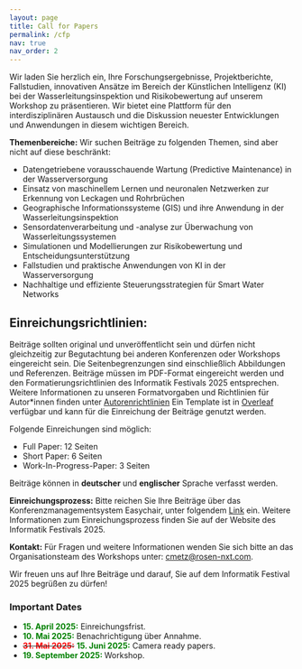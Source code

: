 ```yaml
---
layout: page
title: Call for Papers
permalink: /cfp
nav: true
nav_order: 2
---
```


Wir laden Sie herzlich ein, Ihre Forschungsergebnisse, Projektberichte, Fallstudien, innovativen Ansätze im Bereich der Künstlichen Intelligenz (KI) bei der Wasserleitungsinspektion und Risikobewertung auf unserem Workshop zu präsentieren. Wir bietet eine Plattform für den interdisziplinären Austausch und die Diskussion neuester Entwicklungen und Anwendungen in diesem wichtigen Bereich.

**Themenbereiche:** Wir suchen Beiträge zu folgenden Themen, sind aber nicht auf diese beschränkt:
* Datengetriebene vorausschauende Wartung (Predictive Maintenance) in der Wasserversorgung
* Einsatz von maschinellem Lernen und neuronalen Netzwerken zur Erkennung von Leckagen und Rohrbrüchen
* Geographische Informationssysteme (GIS) und ihre Anwendung in der Wasserleitungsinspektion
* Sensordatenverarbeitung und -analyse zur Überwachung von Wasserleitungssystemen
* Simulationen und Modellierungen zur Risikobewertung und Entscheidungsunterstützung
* Fallstudien und praktische Anwendungen von KI in der Wasserversorgung
* Nachhaltige und effiziente Steuerungsstrategien für Smart Water Networks

## Einreichungsrichtlinien:
Beiträge sollten original und unveröffentlicht sein und dürfen nicht gleichzeitig zur Begutachtung bei anderen Konferenzen oder Workshops eingereicht sein. Die Seitenbegrenzungen sind einschließlich Abbildungen und Referenzen. Beiträge müssen im PDF-Format eingereicht werden und den Formatierungsrichtlinien des Informatik Festivals 2025 entsprechen.  Weitere Informationen zu unseren Formatvorgaben und Richtlinien für Autor*innen finden unter [Autorenrichtlinien](https://gi.de/service/publikationen/lni)
Ein Template ist in [Overleaf](https://www.overleaf.com/latex/templates/template-for-lecture-notes-in-informatics-lni-manuscripts/hydnrjckjwrp) verfügbar und kann für die Einreichung der Beiträge genutzt werden.

Folgende Einreichungen sind möglich:
* Full Paper: 12 Seiten
* Short Paper: 6 Seiten
* Work-In-Progress-Paper: 3 Seiten

Beiträge können in **deutscher** und **englischer** Sprache verfasst werden.  


**Einreichungsprozess:** Bitte reichen Sie Ihre Beiträge über das Konferenzmanagementsystem Easychair, unter folgendem [Link](https://easychair.org/conferences/?conf=smawa2025) ein. Weitere Informationen zum Einreichungsprozess finden Sie auf der Website des Informatik Festivals 2025.

**Kontakt:** Für Fragen und weitere Informationen wenden Sie sich bitte an das Organisationsteam des Workshops unter: [cmetz@rosen-nxt.com](mailto:cmetz@rosen-nxt.com).

Wir freuen uns auf Ihre Beiträge und darauf, Sie auf dem Informatik Festival 2025 begrüßen zu dürfen!

### Important Dates

* <b style="color:green"> 15. April 2025:</b>  Einreichungsfrist.
* <b style="color:green"> 10. Mai 2025:</b> Benachrichtigung über Annahme.
* ~~<b style="color:red"> 31. Mai 2025:</b>~~ <b style="color:green"> 15. Juni 2025:</b> Camera ready papers.
* <b style="color:green"> 19. September 2025: </b> Workshop.

